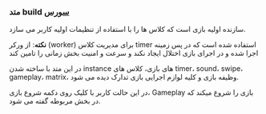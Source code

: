 <h3>
 متد build
<a class="ext-link" href="classes_Tetris_TetrisGame.js.html#line128" target="_blank">سورس</a>
</h3>

سازنده اولیه بازی است که کلاس ها را با استفاده از تنظیمات اولیه کاربر می سازد.

**نکته**: از ورکر (worker) برای مدیریت کلاس timer استفاده شده است که در پس زمینه اجرا شده و در اجرای بازی اختلال ایجاد نکند و سرعت و امنیت بخش زمانی را تامین کند

در این متد با ساخته شدن instance های بازی، کلاس های timer، sound، swipe، gameplay، matrix، وظیفه بازی و کلیه لوازم اجرایی بازی تدارک دیده می شود.

در این حالت کاربر با کلیک روی دکمه شروع بازی، Gameplay بازی را شروع میکند که در بخش مربوطه گفته می شود.
